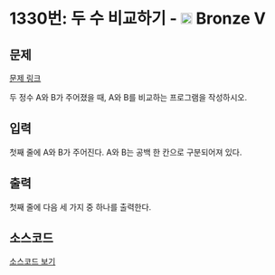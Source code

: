 # 1330번: 두 수 비교하기 - <img src="https://static.solved.ac/tier_small/1.svg" style="height:20px" /> Bronze V

<!-- performance -->

<!-- 문제 제출 후 깃허브에 푸시를 했을 때 제출한 코드의 성능이 입력될 공간입니다.-->

<!-- end -->

## 문제

[문제 링크](https://boj.kr/1330)


<p>두 정수 A와 B가 주어졌을 때, A와 B를 비교하는 프로그램을 작성하시오.</p>



## 입력

첫째 줄에 A와 B가 주어진다. A와 B는 공백 한 칸으로 구분되어져 있다.

## 출력

첫째 줄에 다음 세 가지 중 하나를 출력한다.

## 소스코드

[소스코드 보기](두%20수%20비교하기.py)